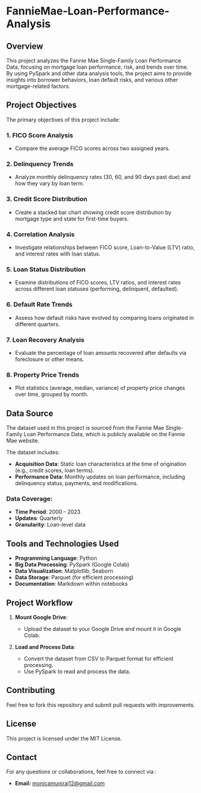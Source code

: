 # FannieMae-Loan-Performance-Analysis
## Overview

This project analyzes the Fannie Mae Single-Family Loan Performance Data, focusing on mortgage loan performance, risk, and trends over time. By using PySpark and other data analysis tools, the project aims to provide insights into borrower behaviors, loan default risks, and various other mortgage-related factors.

## Project Objectives

The primary objectives of this project include:

### 1. FICO Score Analysis
- Compare the average FICO scores across two assigned years.

### 2. Delinquency Trends
- Analyze monthly delinquency rates (30, 60, and 90 days past due) and how they vary by loan term.

### 3. Credit Score Distribution
- Create a stacked bar chart showing credit score distribution by mortgage type and state for first-time buyers.

### 4. Correlation Analysis
- Investigate relationships between FICO score, Loan-to-Value (LTV) ratio, and interest rates with loan status.

### 5. Loan Status Distribution
- Examine distributions of FICO scores, LTV ratios, and interest rates across different loan statuses (performing, delinquent, defaulted).

### 6. Default Rate Trends
- Assess how default risks have evolved by comparing loans originated in different quarters.

### 7. Loan Recovery Analysis
- Evaluate the percentage of loan amounts recovered after defaults via foreclosure or other means.

### 8. Property Price Trends
- Plot statistics (average, median, variance) of property price changes over time, grouped by month.

## Data Source

The dataset used in this project is sourced from the Fannie Mae Single-Family Loan Performance Data, which is publicly available on the Fannie Mae website.

The dataset includes:

- **Acquisition Data**: Static loan characteristics at the time of origination (e.g., credit scores, loan terms).
- **Performance Data**: Monthly updates on loan performance, including delinquency status, payments, and modifications.

### Data Coverage:
- **Time Period**: 2000 - 2023
- **Updates**: Quarterly
- **Granularity**: Loan-level data

## Tools and Technologies Used

- **Programming Language**: Python
- **Big Data Processing**: PySpark (Google Colab)
- **Data Visualization**: Matplotlib, Seaborn
- **Data Storage**: Parquet (for efficient processing)
- **Documentation**: Markdown within notebooks

## Project Workflow

1. **Mount Google Drive**:
   - Upload the dataset to your Google Drive and mount it in Google Colab.

2. **Load and Process Data**:
   - Convert the dataset from CSV to Parquet format for efficient processing.
   - Use PySpark to read and process the data.

## Contributing
Feel free to fork this repository and submit pull requests with improvements.

## License
This project is licensed under the MIT License.

## Contact
For any questions or collaborations, feel free to connect via :
- **Email:** [monicamuniraj12@gmail.com](mailto:monicamuniraj12@gmail.com)  

